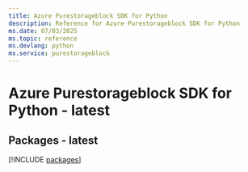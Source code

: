 ```yaml
---
title: Azure Purestorageblock SDK for Python
description: Reference for Azure Purestorageblock SDK for Python
ms.date: 07/03/2025
ms.topic: reference
ms.devlang: python
ms.service: purestorageblock
---
```

# Azure Purestorageblock SDK for Python - latest
## Packages - latest
[!INCLUDE [packages](purestorageblock-index.md)]